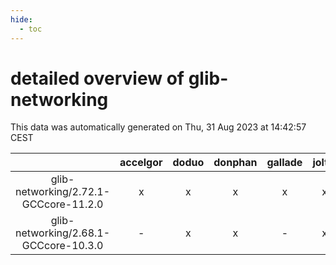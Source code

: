 ```yaml
---
hide:
  - toc
---
```


detailed overview of glib-networking
====================================


This data was automatically generated on Thu, 31 Aug 2023 at 14:42:57 CEST  

| |accelgor|doduo|donphan|gallade|joltik|skitty|swalot|victini|
| :---: | :---: | :---: | :---: | :---: | :---: | :---: | :---: | :---: |
|glib-networking/2.72.1-GCCcore-11.2.0|x|x|x|x|x|x|x|x|
|glib-networking/2.68.1-GCCcore-10.3.0|-|x|x|-|x|x|x|x|
